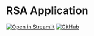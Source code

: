 # RSA Application

[![Open in Streamlit][share_badge]][share_link] [![GitHub][github_badge]][github_link]

[share_badge]: https://static.streamlit.io/badges/streamlit_badge_black_white.svg
[share_link]: https://share.streamlit.io/okld/streamlit-gallery/main

[github_badge]: https://badgen.net/badge/icon/GitHub?icon=github&color=black&label
[github_link]: https://github.com/okld/streamlit-gallery

